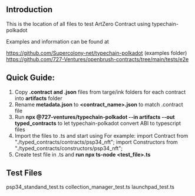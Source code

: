 
## Introduction

This is the location of all files to test ArtZero Contract using typechain-polkadot

Examples and information can be found at

https://github.com/Supercolony-net/typechain-polkadot (examples folder)
https://github.com/727-Ventures/openbrush-contracts/tree/main/tests/e2e


## Quick Guide:

1. Copy **.contract and .json** files from targe/ink folders for each contract into **artifacts** folder
2. Rename **metadata.json** to **<contract_name>.json** to match .contract file
3. Run **npx @727-ventures/typechain-polkadot --in artifacts --out typed_contracts** to let typechain-polkadot convert ABI to typescript files
4. Import the files to .ts and start using
For example:
import Contract from "./typed_contracts/contracts/psp34_nft";
import Constructors from "./typed_contracts/constructors/psp34_nft";
5. Create test file in .ts and **run npx ts-node <test_file>.ts**

## Test Files

psp34_standand_test.ts
collection_manager_test.ts
launchpad_test.ts
